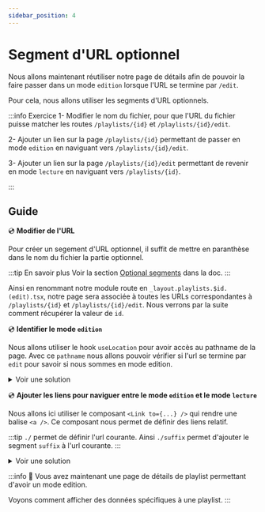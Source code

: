 ```yaml
---
sidebar_position: 4
---
```


# Segment d'URL optionnel

Nous allons maintenant réutiliser notre page de détails afin de pouvoir la faire passer dans un mode `edition` lorsque l'URL se termine par `/edit`.

Pour cela, nous allons utiliser les segments d'URL optionnels.

:::info Exercice
1- Modifier le nom du fichier, pour que l'URL du fichier puisse matcher les routes `/playlists/{id}` et `/playlists/{id}/edit`.

2- Ajouter un lien sur la page `/playlists/{id}` permettant de passer en mode `edition` en naviguant vers `/playlists/{id}/edit`.

3- Ajouter un lien sur la page `/playlists/{id}/edit` permettant de revenir en mode `lecture` en naviguant vers `/playlists/{id}`.

:::

## Guide

💿 **Modifier de l'URL**

Pour créer un segement d'URL optionnel, il suffit de mettre en paranthèse dans le nom du fichier la partie optionnel.

:::tip En savoir plus
Voir la section [Optional segments](https://remix.run/docs/en/1.14.3/file-conventions/route-files-v2#optional-segments) dans la doc.
:::

Ainsi en renommant notre module route en `_layout.playlists.$id.(edit).tsx`, notre page sera associée à toutes les URLs correspondantes à `/playlists/{id}` et `/playlists/{id}/edit`. Nous verrons par la suite comment récupérer la valeur de `id`.

💿 **Identifier le mode `edition`**

Nous allons utiliser le hook `useLocation` pour avoir accès au pathname de la page. Avec ce `pathname` nous allons pouvoir vérifier si l'url se termine par `edit` pour savoir si nous sommes en mode edition.

<details>
  <summary>Voir une solution</summary>

```tsx title="app/routes/_layout.playlists.$id.(edit).tsx"

const isEditionUrl = (pathname: string) => pathname.endsWith("/edit");

export default function Playlist() {
  const location = useLocation();
  const isEditionMode = isEditionUrl(location.pathname);
  //...
  return (
    //...
  );
}
```

</details>

💿 **Ajouter les liens pour naviguer entre le mode `edition` et le mode `lecture`**

Nous allons ici utiliser le composant `<Link to={...} />` qui rendre une balise `<a />`. Ce composant nous permet de définir des liens relatif.

:::tip
`./` permet de définir l'url courante. Ainsi `./suffix` permet d'ajouter le segment `suffix` à l'url courante.
:::

<details>
  <summary>Voir une solution</summary>

```tsx title="app/routes/_layout.playlists.$id.(edit).tsx"


export default function Playlist() {
  const location = useLocation();
  const isEditionMode = isEditionUrl(location.pathname);
  //...
  return (
    {isEditionMode ? <Link to="./edit" >Edit</Link> : <Link to="./..">Done</Link>}
  );
}
```

</details>

:::info 👏 Vous avez maintenant une page de détails de playlist permettant d'avoir un mode edition.

Voyons comment afficher des données spécifiques à une playlist.
:::

